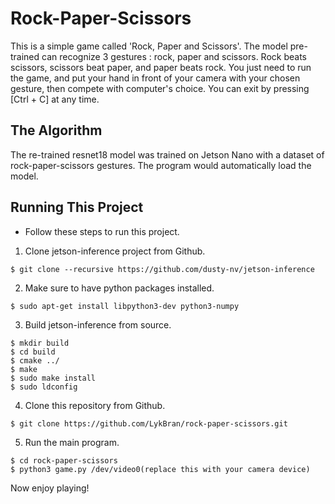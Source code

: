 # Rock-Paper-Scissors  
This is a simple game called 'Rock, Paper and Scissors'. The model pre-trained can recognize 3 gestures : rock, paper and scissors. Rock beats scissors, scissors beat paper, and paper beats rock. You just need to run the game, and put your hand in front of your camera with your chosen gesture, then compete with computer's choice. You can exit by pressing [Ctrl + C] at any time.  
## The Algorithm  
The re-trained resnet18 model was trained on Jetson Nano with a dataset of rock-paper-scissors gestures. The program would automatically load the model.  
## Running This Project  
* Follow these steps to run this project.  
1. Clone jetson-inference project from Github.  
```
$ git clone --recursive https://github.com/dusty-nv/jetson-inference
```
2. Make sure to have python packages installed.  
```
$ sudo apt-get install libpython3-dev python3-numpy
```
3. Build jetson-inference from source.  
```
$ mkdir build
$ cd build
$ cmake ../
$ make
$ sudo make install
$ sudo ldconfig
```
4. Clone this repository from Github.  
```
$ git clone https://github.com/LykBran/rock-paper-scissors.git
```
5. Run the main program.  
```
$ cd rock-paper-scissors
$ python3 game.py /dev/video0(replace this with your camera device)
```
Now enjoy playing!
